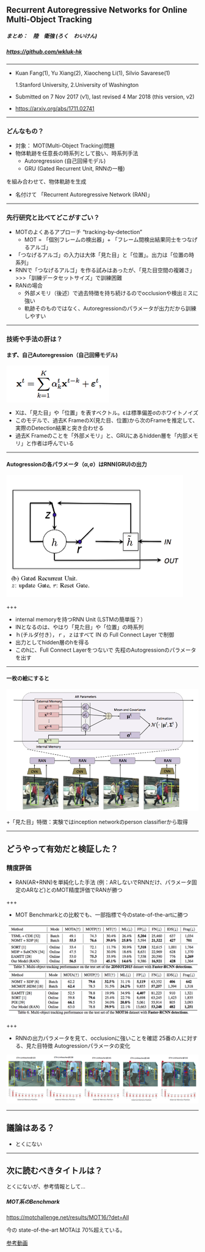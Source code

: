 ## Recurrent Autoregressive Networks for Online Multi-Object Tracking

##### まとめ：　陸　衛強 (ろく　わいけん) 
##### https://github.com/wkluk-hk

---
+ Kuan Fang(1), Yu Xiang(2), Xiaocheng Li(1), Silvio Savarese(1)

	1.Stanford University, 2.University of Washington

+ Submitted on 7 Nov 2017 (v1), last revised 4 Mar 2018 (this version, v2)
+ https://arxiv.org/abs/1711.02741

---

### どんなもの？

+ 対象： MOT(Multi-Object Tracking)問題
+ 物体軌跡を任意長の時系列として扱い、時系列手法
	+ Autoregression (自己回帰モデル)
	+ GRU (Gated Recurrent Unit, RNNの一種)
 
 を組み合わせて、物体軌跡を生成
+ 名付けて 「Recurrent Autoregressive Network (RAN)」

---
### 先行研究と比べてどこがすごい？

+ MOTのよくあるアプローチ “tracking-by-detection” 
	+ MOT = 「個別フレームの検出器」+ 「フレーム間検出結果同士をつなげるアルゴ」
+ 「つなげるアルゴ」の入力は大体「見た目」と「位置」。出力は「位置の時系列」
+ RNNで「つなげるアルゴ」を作る試みはあったが、「見た目空間の複雑さ」>>>「訓練データセットサイズ」で訓練困難
+ RANの場合
	+ 外部メモリ（後述）で過去特徴を持ち続けるのでocclusionや検出ミスに強い
	+ 軌跡そのものではなく、Autoregressionのパラメータが出力だから訓練しやすい

---

### 技術や手法の肝は？

#### まず、自己Autoregression（自己回帰モデル)

![1](20180712_reports/Recurrent_Autoregressive_Networks_for_Online_Multi-Object_Tracking/assets/image/ScreenShot2018-07-05at11.44.25.png)

+ Xは、「見た目」や「位置」を表すベクトル。εは標準偏差σのホワイトノイズ
+ このモデルで、過去K FrameのX(見た目、位置)から次のFrameを推定して、実際のDetection結果と突き合わせる
+ 過去K Frameのことを「外部メモリ」と、GRUにあるhidden層を「内部メモリ」と作者は呼んでいる

---

#### Autogressionの各パラメータ（α,σ）はRNN(GRU)の出力

![2](20180712_reports/Recurrent_Autoregressive_Networks_for_Online_Multi-Object_Tracking/assets/image/ScreenShot2018-07-05at12.08.23.png)

+++

+ internal memoryを持つRNN Unit (LSTMの簡単版？）
+ INとなるのは、やはり「見た目」や「位置」の時系列
+ ｈ(チルダ付き），ｒ，ｚはすべて IN の Full Connect Layer で制御
+ 出力としてhidden層のhを得る
+ このhに、Full Connect Layerをつないで 先程のAutogressionのパラメータを出す


---

#### 一枚の絵にすると

![3](20180712_reports/Recurrent_Autoregressive_Networks_for_Online_Multi-Object_Tracking/assets/image/ScreenShot2018-07-05at13.17.07.png)

+「見た目」特徴：実験ではinception networkのperson classifierから取得


---

## どうやって有効だと検証した？

### 精度評価
+ RAN(AR+RNN)を単純化した手法 (例：ARしないでRNNだけ、パラメータ固定のARなど)とのMOT精度評価でRANが勝つ

+++

+ MOT Benchmarkとの比較でも、一部指標で今のstate-of-the-artに勝つ

![4](20180712_reports/Recurrent_Autoregressive_Networks_for_Online_Multi-Object_Tracking/assets/image/ScreenShot2018-07-05at13.47.13.png)

+++

+ RNNの出力パラメータを見て、occlusionに強いことを確認
25番の人に対する、見た目特徴 Autogressionパラメータの変化

![5](20180712_reports/Recurrent_Autoregressive_Networks_for_Online_Multi-Object_Tracking/assets/image/ScreenShot2018-07-05at13.59.47.png)

---

## 議論はある？
+ とくにない

---


## 次に読むべきタイトルは？

とくにないが、参考情報として... 

##### MOT系のBenchmark
https://motchallenge.net/results/MOT16/?det=All

今の state-of-the-art MOTAは 70%超えている。

[参考動画](https://motchallenge.net/vis/MOT16-03/HT_SJTUZTE)

